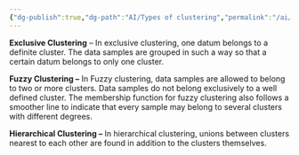 ```yaml
---
{"dg-publish":true,"dg-path":"AI/Types of clustering","permalink":"/ai/clustering/","noteIcon":"","created":"2025-03-20T01:31:59.804-04:00","updated":"2025-03-20T01:37:31.210-04:00"}
---
```


**Exclusive Clustering** – In exclusive clustering, one datum belongs to a definite cluster. The data samples are grouped in such a way so that a certain datum belongs to only one cluster.  

**Fuzzy Clustering –** In Fuzzy clustering, data samples are allowed to belong to two or more clusters. Data samples do not belong exclusively to a well defined cluster. The membership function for fuzzy clustering also follows a smoother line to indicate that every sample may belong to several clusters with different degrees.  

**Hierarchical Clustering –** In hierarchical clustering, unions between clusters nearest to each other are found in addition to the clusters themselves.  